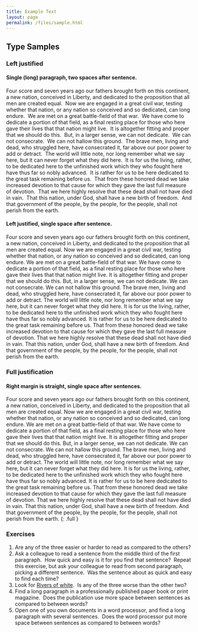 ```yaml
---
title: Example Text
layout: page
permalink: /files/sample.html
---
```


## Type Samples

### Left justified

#### Single (long) paragraph, two spaces after sentence.

Four score and seven years ago our fathers brought forth on this continent, a new nation, conceived in Liberty, and dedicated to the proposition that all men are created equal.&nbsp;
Now we are engaged in a great civil war, testing whether that nation, or any nation so conceived and so dedicated, can long endure.&nbsp;
We are met on a great battle-field of that war.&nbsp;
We have come to dedicate a portion of that field, as a final resting place for those who here gave their lives that that nation might live.&nbsp;
It is altogether fitting and proper that we should do this.&nbsp;
But, in a larger sense, we can not dedicate.&nbsp;
We can not consecrate.&nbsp;
We can not hallow this ground.&nbsp;
The brave men, living and dead, who struggled here, have consecrated it, far above our poor power to add or detract.&nbsp;
The world will little note, nor long remember what we say here, but it can never forget what they did here.&nbsp;
It is for us the living, rather, to be dedicated here to the unfinished work which they who fought here have thus far so nobly advanced.&nbsp;
It is rather for us to be here dedicated to the great task remaining before us.&nbsp;
That from these honored dead we take increased devotion to that cause for which they gave the last full measure of devotion.&nbsp;
That we here highly resolve that these dead shall not have died in vain.&nbsp;
That this nation, under God, shall have a new birth of freedom.&nbsp;
And that government of the people, by the people, for the people, shall not perish from the earth.

#### Left justified, single space after sentence.

Four score and seven years ago our fathers brought forth on this continent, a new nation, conceived in Liberty, and dedicated to the proposition that all men are created equal.
Now we are engaged in a great civil war, testing whether that nation, or any nation so conceived and so dedicated, can long endure.
We are met on a great battle-field of that war.
We have come to dedicate a portion of that field, as a final resting place for those who here gave their lives that that nation might live.
It is altogether fitting and proper that we should do this.
But, in a larger sense, we can not dedicate.
We can not consecrate.
We can not hallow this ground.
The brave men, living and dead, who struggled here, have consecrated it, far above our poor power to add or detract.
The world will little note, nor long remember what we say here, but it can never forget what they did here.
It is for us the living, rather, to be dedicated here to the unfinished work which they who fought here have thus far so nobly advanced.
It is rather for us to be here dedicated to the great task remaining before us.
That from these honored dead we take increased devotion to that cause for which they gave the last full measure of devotion.
That we here highly resolve that these dead shall not have died in vain.
That this nation, under God, shall have a new birth of freedom.
And that government of the people, by the people, for the people, shall not perish from the earth.

### Full justification

#### Right margin is straight, single space after sentences.

Four score and seven years ago our fathers brought forth on this continent, a new nation, conceived in Liberty, and dedicated to the proposition that all men are created equal.
Now we are engaged in a great civil war, testing whether that nation, or any nation so conceived and so dedicated, can long endure.
We are met on a great battle-field of that war.
We have come to dedicate a portion of that field, as a final resting place for those who here gave their lives that that nation might live.
It is altogether fitting and proper that we should do this.
But, in a larger sense, we can not dedicate.
We can not consecrate.
We can not hallow this ground.
The brave men, living and dead, who struggled here, have consecrated it, far above our poor power to add or detract.
The world will little note, nor long remember what we say here, but it can never forget what they did here.
It is for us the living, rather, to be dedicated here to the unfinished work which they who fought here have thus far so nobly advanced.
It is rather for us to be here dedicated to the great task remaining before us.
That from these honored dead we take increased devotion to that cause for which they gave the last full measure of devotion.
That we here highly resolve that these dead shall not have died in vain.
That this nation, under God, shall have a new birth of freedom.
And that government of the people, by the people, for the people, shall not perish from the earth.
{: .full }

### Exercises

1.  Are any of the three easier or harder to read as compared to the others?
1.  Ask a colleague to read a sentence from the middle third of the first paragraph.&nbsp; How quick and easy is it for you find that sentence?&nbsp; Repeat this exercise, but ask your colleague to read from second paragraph, picking a different sentence.&nbsp; Was the sentence about as quick and easy to find each time?
1.  Look for [Rivers of white](https://en.wikipedia.org/wiki/River_(typography)).&nbsp; Is any of the three worse than the other two?
1.  Find a long paragraph in a professionally published paper book or print magazine.&nbsp; Does the publication use more space between sentences as compared to between words?
1.  Open one of you own documents in a word processor, and find a long paragraph with several sentences.&nbsp; Does the word processor put more space between sentences as compared to between words?
